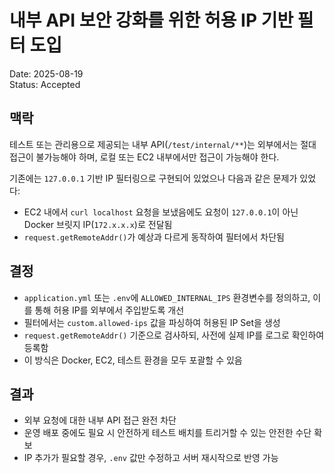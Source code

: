 # 내부 API 보안 강화를 위한 허용 IP 기반 필터 도입

Date: 2025-08-19  
Status: Accepted

## 맥락

테스트 또는 관리용으로 제공되는 내부 API(`/test/internal/**`)는
외부에서는 절대 접근이 불가능해야 하며, 로컬 또는 EC2 내부에서만 접근이 가능해야 한다.

기존에는 `127.0.0.1` 기반 IP 필터링으로 구현되어 있었으나 다음과 같은 문제가 있었다:

- EC2 내에서 `curl localhost` 요청을 보냈음에도 요청이 `127.0.0.1`이 아닌 Docker 브릿지 IP(`172.x.x.x`)로 전달됨
- `request.getRemoteAddr()`가 예상과 다르게 동작하여 필터에서 차단됨

## 결정

- `application.yml` 또는 `.env`에 `ALLOWED_INTERNAL_IPS` 환경변수를 정의하고, 이를 통해 허용 IP를 외부에서 주입받도록 개선
- 필터에서는 `custom.allowed-ips` 값을 파싱하여 허용된 IP Set을 생성
- `request.getRemoteAddr()` 기준으로 검사하되, 사전에 실제 IP를 로그로 확인하여 등록함
- 이 방식은 Docker, EC2, 테스트 환경을 모두 포괄할 수 있음

## 결과

- 외부 요청에 대한 내부 API 접근 완전 차단
- 운영 배포 중에도 필요 시 안전하게 테스트 배치를 트리거할 수 있는 안전한 수단 확보
- IP 추가가 필요할 경우, `.env` 값만 수정하고 서버 재시작으로 반영 가능
